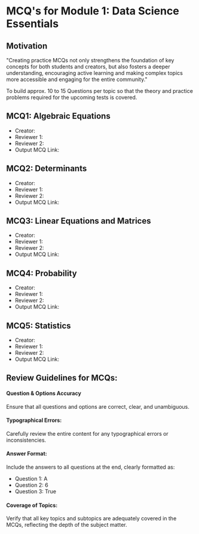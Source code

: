 # MCQ's for Module 1: Data Science Essentials

## Motivation

"Creating practice MCQs not only strengthens the foundation of key concepts for both students and 
creators, but also fosters a deeper understanding, encouraging active learning and making complex 
topics more accessible and engaging for the entire community."

To build approx. 10 to 15 Questions per topic so that the theory and practice problems required for the 
upcoming tests is covered. 


## MCQ1: Algebraic Equations
- Creator: 
- Reviewer 1:
- Reviewer 2:
- Output MCQ Link: 
## MCQ2: Determinants
- Creator: 
- Reviewer 1:
- Reviewer 2:
- Output MCQ Link:
## MCQ3: Linear Equations and Matrices 
- Creator: 
- Reviewer 1:
- Reviewer 2:
- Output MCQ Link:
## MCQ4: Probability
- Creator: 
- Reviewer 1:
- Reviewer 2:
- Output MCQ Link:
## MCQ5: Statistics
- Creator: 
- Reviewer 1:
- Reviewer 2:
- Output MCQ Link:


## Review Guidelines for MCQs:

#### Question & Options Accuracy
Ensure that all questions and options are correct, clear, and unambiguous.

#### Typographical Errors:
Carefully review the entire content for any typographical errors or inconsistencies.

#### Answer Format:
Include the answers to all questions at the end, clearly formatted as:
- Question 1: A
- Question 2: 6
- Question 3: True

#### Coverage of Topics:
Verify that all key topics and subtopics are adequately covered in the MCQs, reflecting the depth of the subject matter.